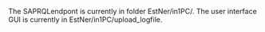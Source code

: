 The SAPRQLendpont is currently in folder EstNer/in1PC/. 
The user interface GUI is currently in EstNer/in1PC/upload_logfile.
